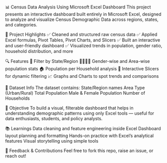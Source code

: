 📊 Census Data Analysis Using Microsoft Excel Dashboard
This project presents an interactive dashboard built entirely in Microsoft Excel, designed to analyze and visualize Census Demographic Data across regions, states, and categories.

📌 Project Highlights
✅ Cleaned and structured raw census data
✅ Applied Excel formulas, Pivot Tables, Pivot Charts, and Slicers
✅ Built an interactive and user-friendly dashboard
✅ Visualized trends in population, gender ratio, household distribution, and more

🔍 Features
📅 Filter by State/Region
👨‍👩‍👧‍👦 Gender-wise and Area-wise population stats
🏠 Population per Household analysis
🔄 Interactive Slicers for dynamic filtering
📈 Graphs and Charts to spot trends and comparisons

📁 Dataset Info
The dataset contains:
State/Region names
Area Type (Urban/Rural)
Total Population
Male & Female Population
Number of Households

🎯 Objective
To build a visual, filterable dashboard that helps in understanding demographic patterns using only Excel tools — useful for data enthusiasts, students, and policy analysts.

📚 Learnings
Data cleaning and feature engineering inside Excel
Dashboard layout planning and formatting
Hands-on practice with Excel’s analytical features
Visual storytelling using simple tools

📢 Feedback & Contributions
Feel free to fork this repo, raise an issue, or reach out!

